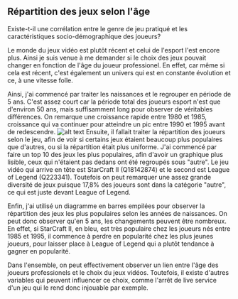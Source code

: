## Répartition des jeux selon l'âge
Existe-t-il une corrélation entre le genre de jeu pratiqué et les caractéristiques socio-démographique des joueurs?

Le monde du jeux vidéo est plutôt récent et celui de l'esport l'est encore plus. Ainsi je suis venue à me demander si le choix des jeux pouvait changer en fonction de l'âge du joueur professionel. En effet, car même si cela est récent, c'est également un univers qui est en constante évolution et ce, à une vitesse folle.

Ainsi, j'ai commencé par traiter les naissances et le regrouper en période de 5 ans. C'est assez court car la période total des joueurs esport n'est que d'environ 50 ans, mais suffisamment long pour observer de véritables différences. On remarque une croissance rapide entre 1980 et 1985, croissance qui va continuer pour atteindre un pic entre 1990 et 1995 avant de redescendre. 
![alt text](<https://github.com/enaxorb/esportplayers/blob/main/Documentation/Réponses%20aux%20questionnements/Images/agejoueur.png>)
Ensuite, il fallait traiter la répartition des joueurs selon le jeu, afin de voir si certains jeux étaient beaucoup plus populaires que d'autres, ou si la répartition était plus uniforme. J'ai commencé par faire un top 10 des jeux les plus populaires, afin d'avoir un graphique plus lisible, ceux qui n'étaient pas dedans ont été regroupés sous "autre". Le jeu vidéo qui arrive en tête est StarCraft II (Q18142874) et le second est League of Legend (Q223341). Toutefois on peut remarquer une assez grande diversité de jeux puisque 17,8% des joueurs sont dans la catégorie "autre", ce qui est juste devant League of Legend.

Enfin, j'ai utilisé un diagramme en barres empilées pour observer la répartition des jeux les plus populaires selon les années de naissances. On peut donc observer qu'en 5 ans, les changements peuvent être nombreux. En effet, si StarCraft II, en bleu, est très populaire chez les joueurs nés entre 1985 et 1995, il commence à perdre en popularité chez les plus jeunes joueurs, pour laisser place à League of Legend qui a plutôt tendance à gagner en popularité.

Dans l'ensemble, on peut effectivement observer un lien entre l'âge des joueurs professionels et le choix du jeux vidéos. Toutefois, il existe d'autres variables qui peuvent influencer ce choix, comme l'arrêt de live service d'un jeu qui le rend donc injouable par exemple.